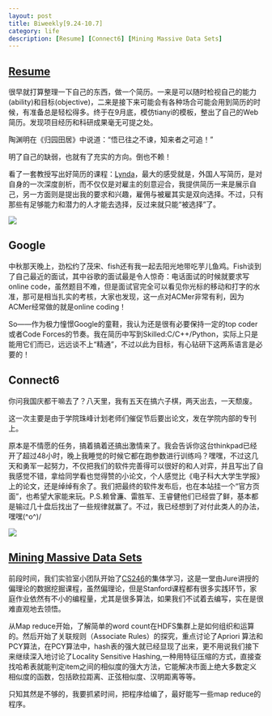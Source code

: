 ```yaml
---
layout: post
title: Biweekly[9.24-10.7]
category: life
description: [Resume] [Connect6] [Mining Massive Data Sets]
---
```

## [Resume](http://wytk2008.net/resume.xhtml)


很早就打算整理一下自己的东西，做一个简历。一来是可以随时检视自己的能力(ability)和目标(objective)，二来是接下来可能会有各种场合可能会用到简历的时候，有准备总是轻松得多。终于在9月底，模仿tianyi的模板，整出了自己的Web简历。发现项目经历和科研成果毫无可提之处。

陶渊明在《归园田居》中说道：“悟已往之不谏，知来者之可追！”

明了自己的缺弱，也就有了充实的方向。倒也不赖！

看了一套教授写出好简历的课程：[Lynda](http://www.lynda.com/home/Player.aspx?lpk4=83025&playChapter=False)，最大的感受就是，外国人写简历，是对自身的一次深度剖析，而不仅仅是对雇主的刻意迎合，我提供简历一来是展示自己，另一方面则是提出我的要求和兴趣，雇佣与被雇其实是双向选择。不过，只有那些有足够能力和潜力的人才能去选择，反过来就只能“被选择”了。

[![](http://www.wytk2008.net/wordpress/wp-content/uploads/2012/10/table-300x156.jpg)](http://www.wytk2008.net/wordpress/wp-content/uploads/2012/10/table.jpg)


## Google


中秋那天晚上，劲松约了茂宋、fish还有我一起去阳光地带吃芋儿鱼鸡。Fish谈到了自己最近的面试，其中谷歌的面试最是令人惊奇：电话面试的时候就要求写online code，虽然题目不难，但是面试官完全可以看见你光标的移动和打字的水准，那可是相当扎实的考核，大家也发现，这一点对ACMer非常有利，因为ACMer经常做的就是online coding！

So——作为极力憧憬Google的童鞋，我认为还是很有必要保持一定的top coder或者Code Forces的节奏。我在简历中写到Skilled:C/C++/Python，实际上只是能用它们而已，远远谈不上“精通”，不过以此为目标，有心钻研下这两系语言是必要的！


## Connect6


你问我国庆都干嘛去了？八天里，我有五天在搞六子棋，两天出去，一天颓废。

这一次主要是由于学院珠峰计划老师们催促节后要出论文，发在学院内部的专刊上。

原本是不情愿的任务，搞着搞着还搞出激情来了。我会告诉你这台thinkpad已经开了超过48小时，晚上我睡觉的时候它都在跑参数进行训练吗？嘿嘿，不过这几天和勇军一起努力，不仅把我们的软件完善得可以很好的和人对弈，并且写出了自我感觉不错，拿给同学看也觉得赞的小论文，个人感觉比《电子科大大学生学报》上的论文，还是绰绰有余了。我们把最终的软件发布后，也在本站挂一个“官方页面”，也希望大家能来玩。P.S.赖曾濂、雷胜军、王睿健他们已经尝了鲜，基本都是输过几十盘后找出了一些规律就赢了。不过，我已经想到了对付此类人的办法，嘿嘿\(^o^)/

[![](http://www.wytk2008.net/wordpress/wp-content/uploads/2012/10/chess-300x204.jpg)](http://www.wytk2008.net/wordpress/wp-content/uploads/2012/10/chess.jpg)




## [ Mining Massive Data Sets](http://www.stanford.edu/class/cs246/handouts.html)


前段时间，我们实验室小团队开始了[CS246](http://www.stanford.edu/class/cs246/handouts.html)的集体学习，这是一堂由Jure讲授的偏理论的数据挖掘课程，虽然偏理论，但是Stanford课程都有很多实践环节，家庭作业依然有不小的编程量，尤其是很多算法，如果我们不试着去编写，实在是很难直观地去领悟。

从Map reduce开始，了解简单的word count在HDFS集群上是如何组织和运算的。然后开始了关联规则（Associate Rules）的探究，重点讨论了Apriori 算法和PCY算法，在PCY算法中，hash表的强大就已经显现了出来，更不用说我们接下来继续深入地讨论了Locality Sensitive Hashing,一种用特征压缩的方式，直接查找哈希表就能判定item之间的相似度的强大方法，它能解决市面上绝大多数定义相似度的函数，包括欧拉距离、正弦相似度、汉明距离等等。

只知其然是不够的，我要抓紧时间，把程序给编了，最好能写一些map reduce的程序。
